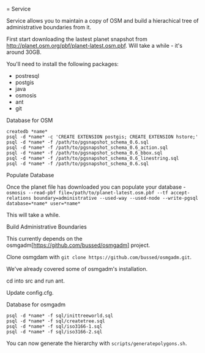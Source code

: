= Service

Service allows you to maintain a copy of OSM and build a hierachical tree of administrative boundaries from it.

First start downloading the lastest planet snapshot from http://planet.osm.org/pbf/planet-latest.osm.pbf. Will take a while - it's around 30GB.

You'll need to install the following packages:

* postresql
* postgis
* java
* osmosis
* ant
* git

Database for OSM

    createdb *name*
    psql -d *name* -c 'CREATE EXTENSION postgis; CREATE EXTENSION hstore;'
    psql -d *name* -f /path/to/pgsnapshot_schema_0.6.sql
    psql -d *name* -f /path/to/pgsnapshot_schema_0.6_action.sql
    psql -d *name* -f /path/to/pgsnapshot_schema_0.6_bbox.sql
    psql -d *name* -f /path/to/pgsnapshot_schema_0.6_linestring.sql
    psql -d *name* -f /path/to/pgsnapshot_schema_0.6.sql

Populate Database

Once the planet file has downloaded you can populate your database - `osmosis --read-pbf file=/path/to/planet-latest.osm.pbf --tf accept-relations boundary=administrative --used-way --used-node --write-pgsql database=*name* user=*name*`

This will take a while.

Build Administrative Boundaries

This currently depends on the osmgadm[https://github.com/bussed/osmgadm] project.

Clone osmgdam with `git clone https://github.com/bussed/osmgadm.git`.

We've already covered some of osmgadm's installation.

cd into src and run ant.

Update config.cfg.

Database for osmgadm

    psql -d *name* -f sql/inittreeworld.sql
    psql -d *name* -f sql/createtree.sql
    psql -d *name* -f sql/iso3166-1.sql
    psql -d *name* -f sql/iso3166-2.sql

You can now generate the hierarchy with `scripts/generatepolygons.sh`.
